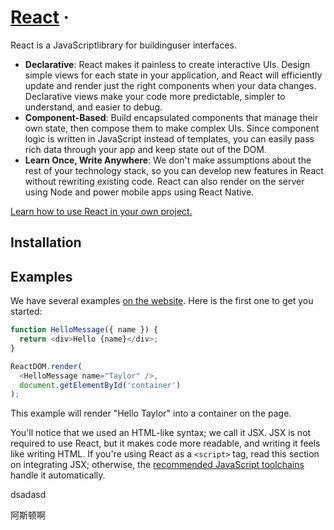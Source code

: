 # [React](https://reactjs.org/) ·

React is a JavaScriptlibrary for buildinguser interfaces.

* **Declarative**: React makes it painless to create interactive UIs. Design simple views for each state in your application, and React will efficiently update and render just the right components when your data changes. Declarative views make your code more predictable, simpler to understand, and easier to debug.
* **Component-Based**: Build encapsulated components that manage their own state, then compose them to make complex UIs. Since component logic is written in JavaScript instead of templates, you can easily pass rich data through your app and keep state out of the DOM.
* **Learn Once, Write Anywhere**: We don't make assumptions about the rest of your technology stack, so you can develop new features in React without rewriting existing code. React can also render on the server using Node and power mobile apps using React Native.

[Learn how to use React in your own project.](https://reactjs.org/docs/getting-started.html)

## Installation


## Examples
We have several examples [on the website](https://reactjs.org/). Here is the first one to get you started:
``` js
function HelloMessage({ name }) {
  return <div>Hello {name}</div>;
}

ReactDOM.render(
  <HelloMessage name="Taylor" />,
  document.getElementById('container')
);
```
This example will render "Hello Taylor" into a container on the page.

You'll notice that we used an HTML-like syntax; we call it JSX. JSX is not required to use React, but it makes code more readable, and writing it feels like writing HTML. If you're using React as a `<script>` tag, read this section on integrating JSX; otherwise, the [recommended JavaScript toolchains](https://reactjs.org/docs/create-a-new-react-app.html) handle it automatically.



dsadasd

阿斯顿啊
